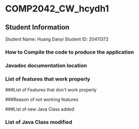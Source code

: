 # COMP2042_CW_hcydh1

## Student Information
Student Name: Huang Danyi
Student ID: 20411372

### How to Compile the code to produce the application


### Javadoc documentation location


### List of features that work properly


###List of Features that don't work properly


###Reason of not working features


###List of new Java Class added


### List of Java Class modified
